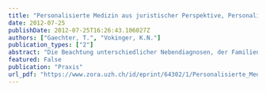 ```yaml
---
title: "Personalisierte Medizin aus juristischer Perspektive, Personalized Medicine - Legal Aspects, Mini-Review"
date: 2012-07-25
publishDate: 2012-07-25T16:26:43.106027Z
authors: ["Gaechter, T.", "Vokinger, K.N."] 
publication_types: ["2"]
abstract: "Die Beachtung unterschiedlicher Nebendiagnosen, der Familienanamnese, von Allergien oder von individuellen Persönlichkeitsmerkmalen sind für eine individuelle Behandlung jeder Patientin und jedes Patienten unabdingbar. Deshalb entspricht die individuelle Behandlung, die den Bedürfnissen und Veranlagungen jeder Patientin und jedes Patienten angepasst ist, seit jeher dem ärztlichen Berufsverständnis. So gesehen wäre personalisierte Medizin nicht mehr als eine Rückbesinnung auf tradierte medizinische Wertvorstellungen, nichts Neues also."
featured: False
publication: "Praxis"
url_pdf: "https://www.zora.uzh.ch/id/eprint/64302/1/Personalisierte_Medizin_aus_juristischer_Perspektive.pdf"
---
```

